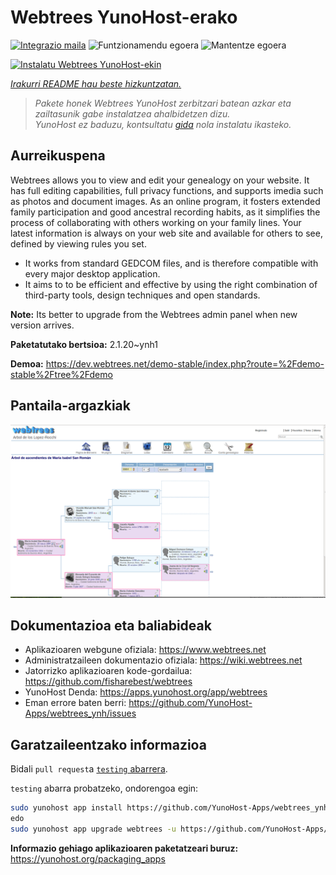 <!--
Ohart ongi: README hau automatikoki sortu da <https://github.com/YunoHost/apps/tree/master/tools/readme_generator>ri esker
EZ editatu eskuz.
-->

# Webtrees YunoHost-erako

[![Integrazio maila](https://dash.yunohost.org/integration/webtrees.svg)](https://dash.yunohost.org/appci/app/webtrees) ![Funtzionamendu egoera](https://ci-apps.yunohost.org/ci/badges/webtrees.status.svg) ![Mantentze egoera](https://ci-apps.yunohost.org/ci/badges/webtrees.maintain.svg)

[![Instalatu Webtrees YunoHost-ekin](https://install-app.yunohost.org/install-with-yunohost.svg)](https://install-app.yunohost.org/?app=webtrees)

*[Irakurri README hau beste hizkuntzatan.](./ALL_README.md)*

> *Pakete honek Webtrees YunoHost zerbitzari batean azkar eta zailtasunik gabe instalatzea ahalbidetzen dizu.*  
> *YunoHost ez baduzu, kontsultatu [gida](https://yunohost.org/install) nola instalatu ikasteko.*

## Aurreikuspena

Webtrees allows you to view and edit your genealogy on your website. It has full editing capabilities, full privacy functions, and supports imedia such as photos and document images. As an online program, it fosters extended family participation and good ancestral recording habits, as it simplifies the process of collaborating with others working on your family lines. Your latest information is always on your web site and available for others to see, defined by viewing rules you set.

- It works from standard GEDCOM files, and is therefore compatible with every major desktop application.
- It aims to to be efficient and effective by using the right combination of third-party tools, design techniques and open standards.

**Note:** Its better to upgrade from the Webtrees admin panel when new version arrives.


**Paketatutako bertsioa:** 2.1.20~ynh1

**Demoa:** <https://dev.webtrees.net/demo-stable/index.php?route=%2Fdemo-stable%2Ftree%2Fdemo>

## Pantaila-argazkiak

![Webtrees(r)en pantaila-argazkia](./doc/screenshots/1200px-Webtrees.png)

## Dokumentazioa eta baliabideak

- Aplikazioaren webgune ofiziala: <https://www.webtrees.net>
- Administratzaileen dokumentazio ofiziala: <https://wiki.webtrees.net>
- Jatorrizko aplikazioaren kode-gordailua: <https://github.com/fisharebest/webtrees>
- YunoHost Denda: <https://apps.yunohost.org/app/webtrees>
- Eman errore baten berri: <https://github.com/YunoHost-Apps/webtrees_ynh/issues>

## Garatzaileentzako informazioa

Bidali `pull request`a [`testing` abarrera](https://github.com/YunoHost-Apps/webtrees_ynh/tree/testing).

`testing` abarra probatzeko, ondorengoa egin:

```bash
sudo yunohost app install https://github.com/YunoHost-Apps/webtrees_ynh/tree/testing --debug
edo
sudo yunohost app upgrade webtrees -u https://github.com/YunoHost-Apps/webtrees_ynh/tree/testing --debug
```

**Informazio gehiago aplikazioaren paketatzeari buruz:** <https://yunohost.org/packaging_apps>
